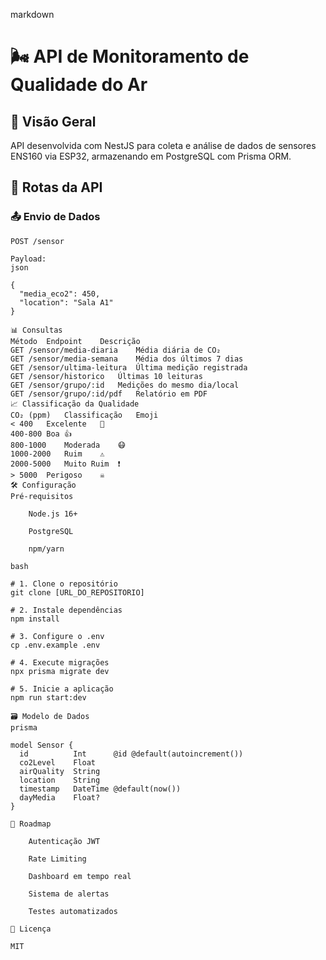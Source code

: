 markdown

# 🌬️ API de Monitoramento de Qualidade do Ar

## 📌 Visão Geral
API desenvolvida com NestJS para coleta e análise de dados de sensores ENS160 via ESP32, armazenando em PostgreSQL com Prisma ORM.

## 🚀 Rotas da API

### 📤 Envio de Dados
```http
POST /sensor

Payload:
json

{
  "media_eco2": 450,
  "location": "Sala A1"
}

📊 Consultas
Método	Endpoint	Descrição
GET	/sensor/media-diaria	Média diária de CO₂
GET	/sensor/media-semana	Média dos últimos 7 dias
GET	/sensor/ultima-leitura	Última medição registrada
GET	/sensor/historico	Últimas 10 leituras
GET	/sensor/grupo/:id	Medições do mesmo dia/local
GET	/sensor/grupo/:id/pdf	Relatório em PDF
📈 Classificação da Qualidade
CO₂ (ppm)	Classificação	Emoji
< 400	Excelente	🌿
400-800	Boa	👍
800-1000	Moderada	😷
1000-2000	Ruim	⚠️
2000-5000	Muito Ruim	❗
> 5000	Perigoso	☠️
🛠️ Configuração
Pré-requisitos

    Node.js 16+

    PostgreSQL

    npm/yarn

bash

# 1. Clone o repositório
git clone [URL_DO_REPOSITORIO]

# 2. Instale dependências
npm install

# 3. Configure o .env
cp .env.example .env

# 4. Execute migrações
npx prisma migrate dev

# 5. Inicie a aplicação
npm run start:dev

🗃️ Modelo de Dados
prisma

model Sensor {
  id          Int      @id @default(autoincrement())
  co2Level    Float
  airQuality  String
  location    String
  timestamp   DateTime @default(now())
  dayMedia    Float?
}

🔮 Roadmap

    Autenticação JWT

    Rate Limiting

    Dashboard em tempo real

    Sistema de alertas

    Testes automatizados

📄 Licença

MIT
